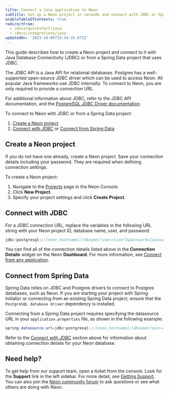 ```yaml
---
title: Connect a Java application to Neon
subtitle: Set up a Neon project in seconds and connect with JDBC or Spring Data
enableTableOfContents: true
redirectFrom:
  - /docs/quickstart/java
  - /docs/integrations/java
updatedOn: '2023-10-05T13:54:31.671Z'
---
```


This guide describes how to create a Neon project and connect to it with Java Database Connectivity (JDBC) or from a Spring Data project that uses JDBC.

The JDBC API is a Java API for relational databases. Postgres has a well-supported open-source JDBC driver which can be used to access Neon. All popular Java frameworks use JDBC internally. To connect to Neon, you are only required to provide a connection URL.

For additional information about JDBC, refer to the JDBC API documentation, and the [PostgreSQL JDBC Driver documentation](https://jdbc.postgresql.org/documentation).

To connect to Neon with JDBC or from a Spring Data project:

1. [Create a Neon project](#create-a-neon-project)
2. [Connect with JDBC](#connect-with-jdbc) or [Connect from Spring Data](#connect-from-spring-data)

## Create a Neon project

If you do not have one already, create a Neon project. Save your connection details including your password. They are required when defining connection settings.

To create a Neon project:

1. Navigate to the [Projects](https://console.neon.tech/app/projects) page in the Neon Console.
2. Click **New Project**.
3. Specify your project settings and click **Create Project**.

## Connect with JDBC

For a JDBC connection URL, replace the variables in the following URL string with your Neon project ID, database name, user, and password:

```java
jdbc:postgresql://[neon_hostname]/[dbname]?user=[user]&password=[password]&sslmode=require 
```


You can find all of the connection details listed above in the **Connection Details** widget on the Neon **Dashboard**. For more information, see [Connect from any application](/docs/connect/connect-from-any-app).

## Connect from Spring Data

Spring Data relies on JDBC and Postgres drivers to connect to Postgres databases, such as Neon. If you are starting your project with Spring Initializr or connecting from an existing Spring Data project, ensure that the `PostgreSQL database driver` dependency is installed.

Connecting from a Spring Data project requires specifying the datasource URL in your `application.properties` file, as shown in the following example:

```java
spring.datasource.url=jdbc:postgresql://[neon_hostname]/[dbname]?user=[user]&password=[password]&sslmode=require
```

Refer to the [Connect with JDBC](#connect-with-jdbc) section above for information about obtaining connection details for your Neon database.

## Need help\?

To get help from our support team, open a ticket from the console. Look for the **Support** link in the left sidebar. For more detail, see [Getting Support](/docs/introduction/support). You can also join the [Neon community forum](https://community.neon.tech/) to ask questions or see what others are doing with Neon.

